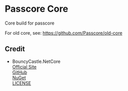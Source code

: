 # Passcore Core

Core build for passcore

For old core, see: https://github.com/Passcore/old-core

## Credit

* BouncyCastle.NetCore  
[Official Site](https://www.bouncycastle.org/)  
[GitHub](https://github.com/chrishaly/bc-csharp)  
[NuGet](https://www.nuget.org/packages/BouncyCastle.NetCore/)  
[LICENSE](https://www.bouncycastle.org/licence.html)
